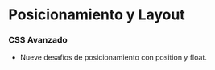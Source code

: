 # Posicionamiento y Layout
### CSS Avanzado

* Nueve desafíos de posicionamiento con position y float.
